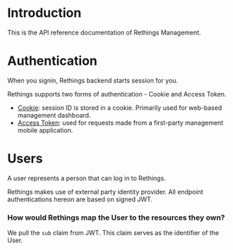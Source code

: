 # Introduction
This is the API reference documentation of Rethings Management.

# Authentication
When you signin, Rethings backend starts session for you. 

Rethings supports two forms of authentication -  Cookie and Access Token. 
- [Cookie](#section/Authentication/UserToken): session ID is stored in a cookie. Primarily
used for web-based management dashboard.
- [Access Token](#section/Authentication/UserToken): used for requests made from a first-party
management mobile application.


<!-- ReDoc-Inject: <security-definitions> -->

# Users

A user represents a person that can log in to Rethings.

Rethings makes use of external party identity provider. All endpoint authentications hereon are based 
on signed JWT.

### How would Rethings map the User to the resources they own?
We pull the `sub` claim from JWT. This claim serves as the identifier of the User.
